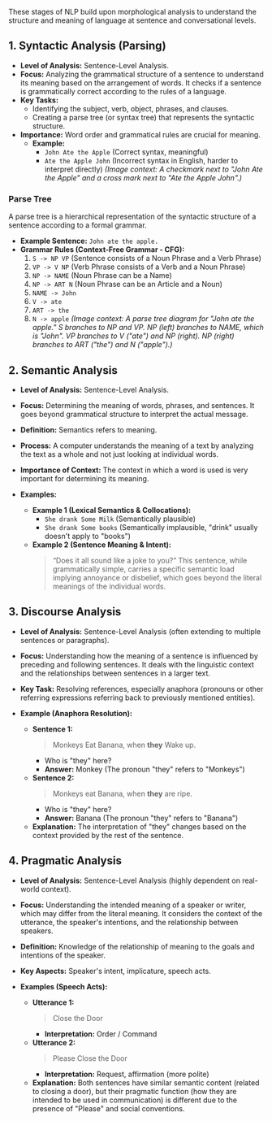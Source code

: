 These stages of NLP build upon morphological analysis to understand the structure and meaning of language at sentence and conversational levels.

## 1. Syntactic Analysis (Parsing)
*   **Level of Analysis:** Sentence-Level Analysis.
*   **Focus:** Analyzing the grammatical structure of a sentence to understand its meaning based on the arrangement of words. It checks if a sentence is grammatically correct according to the rules of a language.
*   **Key Tasks:**
    *   Identifying the subject, verb, object, phrases, and clauses.
    *   Creating a parse tree (or syntax tree) that represents the syntactic structure.
*   **Importance:** Word order and grammatical rules are crucial for meaning.
    *   **Example:**
        *   `John Ate the Apple` (Correct syntax, meaningful)
        *   `Ate the Apple John` (Incorrect syntax in English, harder to interpret directly)
        *(Image context: A checkmark next to "John Ate the Apple" and a cross mark next to "Ate the Apple John".)*

### Parse Tree
A parse tree is a hierarchical representation of the syntactic structure of a sentence according to a formal grammar.

*   **Example Sentence:** `John ate the apple.`
*   **Grammar Rules (Context-Free Grammar - CFG):**
    1.  `S -> NP VP` (Sentence consists of a Noun Phrase and a Verb Phrase)
    2.  `VP -> V NP` (Verb Phrase consists of a Verb and a Noun Phrase)
    3.  `NP -> NAME` (Noun Phrase can be a Name)
    4.  `NP -> ART N` (Noun Phrase can be an Article and a Noun)
    5.  `NAME -> John`
    6.  `V -> ate`
    7.  `ART -> the`
    8.  `N -> apple`
    *(Image context: A parse tree diagram for "John ate the apple."
    S branches to NP and VP.
    NP (left) branches to NAME, which is "John".
    VP branches to V ("ate") and NP (right).
    NP (right) branches to ART ("the") and N ("apple").)*

## 2. Semantic Analysis
*   **Level of Analysis:** Sentence-Level Analysis.
*   **Focus:** Determining the meaning of words, phrases, and sentences. It goes beyond grammatical structure to interpret the actual message.
*   **Definition:** Semantics refers to meaning.
*   **Process:** A computer understands the meaning of a text by analyzing the text as a whole and not just looking at individual words.
*   **Importance of Context:** The context in which a word is used is very important for determining its meaning.

*   **Examples:**
    *   **Example 1 (Lexical Semantics & Collocations):**
        *   `She drank Some Milk` (Semantically plausible)
        *   `She drank Some books` (Semantically implausible, "drink" usually doesn't apply to "books")
    *   **Example 2 (Sentence Meaning & Intent):**
        > “Does it all sound like a joke to you?”
        This sentence, while grammatically simple, carries a specific semantic load implying annoyance or disbelief, which goes beyond the literal meanings of the individual words.

## 3. Discourse Analysis
*   **Level of Analysis:** Sentence-Level Analysis (often extending to multiple sentences or paragraphs).
*   **Focus:** Understanding how the meaning of a sentence is influenced by preceding and following sentences. It deals with the linguistic context and the relationships between sentences in a larger text.
*   **Key Task:** Resolving references, especially anaphora (pronouns or other referring expressions referring back to previously mentioned entities).

*   **Example (Anaphora Resolution):**
    *   **Sentence 1:**
        > Monkeys Eat Banana, when **they** Wake up.
        *   Who is "they" here?
        *   **Answer:** Monkey (The pronoun "they" refers to "Monkeys")
    *   **Sentence 2:**
        > Monkeys eat Banana, when **they** are ripe.
        *   Who is "they" here?
        *   **Answer:** Banana (The pronoun "they" refers to "Banana")
    *   **Explanation:** The interpretation of "they" changes based on the context provided by the rest of the sentence.

## 4. Pragmatic Analysis
*   **Level of Analysis:** Sentence-Level Analysis (highly dependent on real-world context).
*   **Focus:** Understanding the intended meaning of a speaker or writer, which may differ from the literal meaning. It considers the context of the utterance, the speaker's intentions, and the relationship between speakers.
*   **Definition:** Knowledge of the relationship of meaning to the goals and intentions of the speaker.
*   **Key Aspects:** Speaker's intent, implicature, speech acts.

*   **Examples (Speech Acts):**
    *   **Utterance 1:**
        > Close the Door
        *   **Interpretation:** Order / Command
    *   **Utterance 2:**
        > Please Close the Door
        *   **Interpretation:** Request, affirmation (more polite)
    *   **Explanation:** Both sentences have similar semantic content (related to closing a door), but their pragmatic function (how they are intended to be used in communication) is different due to the presence of "Please" and social conventions.
